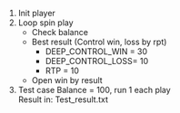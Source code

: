  1. Init player
 2. Loop spin play
    - Check balance
    - Best result (Control win, loss by rpt)
       + DEEP_CONTROL_WIN = 30
       + DEEP_CONTROL_LOSS= 10
       + RTP = 10
    - Open win by result
 3. Test case
   Balance = 100, run 1 each play  
   Result  in: Test_result.txt
    
      
